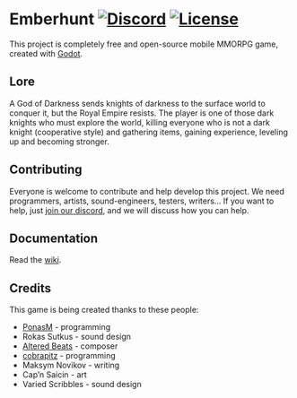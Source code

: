 # Emberhunt [![Discord](https://img.shields.io/discord/546682836326023208.svg?label=discord&logo=discord&style=flat)](https://discord.gg/J5B478u) [![License](https://img.shields.io/badge/license-CC--BY--NC--SA--4.0-informational.svg)](LICENSE)

This project is completely free and open-source mobile MMORPG game, created with [Godot](https://godotengine.org/).

## Lore

A God of Darkness sends knights of darkness to the surface world to conquer it, but the Royal Empire resists. The player is one of those dark knights who must explore the world, killing everyone who is not a dark knight (cooperative style) and gathering items, gaining experience, leveling up and becoming stronger.

## Contributing

Everyone is welcome to contribute and help develop this project. We need programmers, artists, sound-engineers, testers, writers... If you want to help, just [join our discord](https://discord.gg/eEVGG7v), and we will discuss how you can help.

## Documentation

Read the [wiki](../../wiki).

## Credits

This game is being created thanks to these people:
* [PonasM](https://github.com/PonasKovas) - programming
* Rokas Sutkus - sound design
* [Altered Beats](soundcloud.com/altrdbts) - composer
* [cobrapitz](https://github.com/cobrapitz) - programming
* Maksym Novikov - writing
* Cap’n Saicin - art
* Varied Scribbles - sound design
